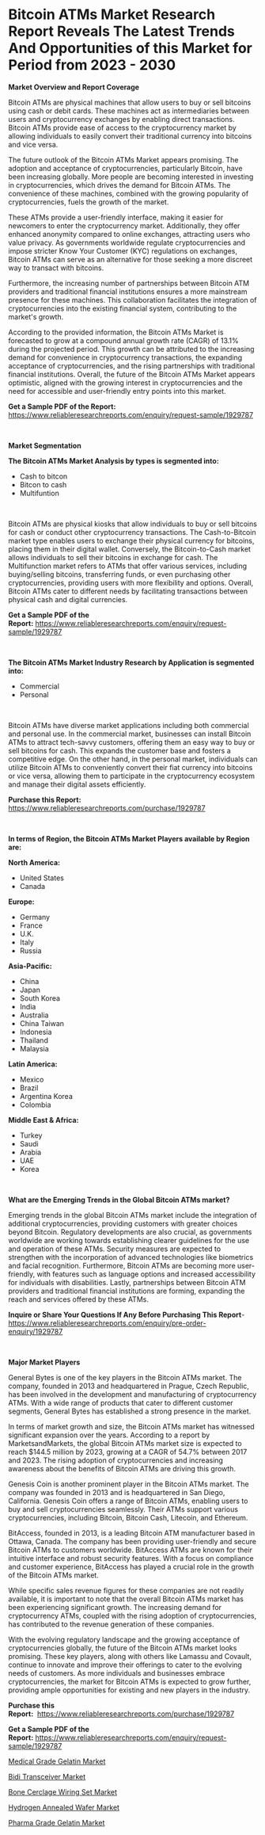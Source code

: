 <p><h1>Bitcoin ATMs Market Research Report Reveals The Latest Trends And Opportunities of this Market for Period from 2023 - 2030</h1></p><p><strong>Market Overview and Report Coverage</strong></p>
<p><p>Bitcoin ATMs are physical machines that allow users to buy or sell bitcoins using cash or debit cards. These machines act as intermediaries between users and cryptocurrency exchanges by enabling direct transactions. Bitcoin ATMs provide ease of access to the cryptocurrency market by allowing individuals to easily convert their traditional currency into bitcoins and vice versa.</p><p>The future outlook of the Bitcoin ATMs Market appears promising. The adoption and acceptance of cryptocurrencies, particularly Bitcoin, have been increasing globally. More people are becoming interested in investing in cryptocurrencies, which drives the demand for Bitcoin ATMs. The convenience of these machines, combined with the growing popularity of cryptocurrencies, fuels the growth of the market.</p><p>These ATMs provide a user-friendly interface, making it easier for newcomers to enter the cryptocurrency market. Additionally, they offer enhanced anonymity compared to online exchanges, attracting users who value privacy. As governments worldwide regulate cryptocurrencies and impose stricter Know Your Customer (KYC) regulations on exchanges, Bitcoin ATMs can serve as an alternative for those seeking a more discreet way to transact with bitcoins.</p><p>Furthermore, the increasing number of partnerships between Bitcoin ATM providers and traditional financial institutions ensures a more mainstream presence for these machines. This collaboration facilitates the integration of cryptocurrencies into the existing financial system, contributing to the market's growth.</p><p>According to the provided information, the Bitcoin ATMs Market is forecasted to grow at a compound annual growth rate (CAGR) of 13.1% during the projected period. This growth can be attributed to the increasing demand for convenience in cryptocurrency transactions, the expanding acceptance of cryptocurrencies, and the rising partnerships with traditional financial institutions. Overall, the future of the Bitcoin ATMs Market appears optimistic, aligned with the growing interest in cryptocurrencies and the need for accessible and user-friendly entry points into this market.</p></p>
<p><strong>Get a Sample PDF of the Report:</strong> <a href="https://www.reliableresearchreports.com/enquiry/request-sample/1929787">https://www.reliableresearchreports.com/enquiry/request-sample/1929787</a></p>
<p>&nbsp;</p>
<p><strong>Market Segmentation</strong></p>
<p><strong>The Bitcoin ATMs Market Analysis by types is segmented into:</strong></p>
<p><ul><li>Cash to bitcon</li><li>Bitcon to cash</li><li>Multifuntion</li></ul></p>
<p>&nbsp;</p>
<p><p>Bitcoin ATMs are physical kiosks that allow individuals to buy or sell bitcoins for cash or conduct other cryptocurrency transactions. The Cash-to-Bitcoin market type enables users to exchange their physical currency for bitcoins, placing them in their digital wallet. Conversely, the Bitcoin-to-Cash market allows individuals to sell their bitcoins in exchange for cash. The Multifunction market refers to ATMs that offer various services, including buying/selling bitcoins, transferring funds, or even purchasing other cryptocurrencies, providing users with more flexibility and options. Overall, Bitcoin ATMs cater to different needs by facilitating transactions between physical cash and digital currencies.</p></p>
<p><strong>Get a Sample PDF of the Report:</strong>&nbsp;<a href="https://www.reliableresearchreports.com/enquiry/request-sample/1929787">https://www.reliableresearchreports.com/enquiry/request-sample/1929787</a></p>
<p>&nbsp;</p>
<p><strong>The Bitcoin ATMs Market Industry Research by Application is segmented into:</strong></p>
<p><ul><li>Commercial</li><li>Personal</li></ul></p>
<p>&nbsp;</p>
<p><p>Bitcoin ATMs have diverse market applications including both commercial and personal use. In the commercial market, businesses can install Bitcoin ATMs to attract tech-savvy customers, offering them an easy way to buy or sell bitcoins for cash. This expands the customer base and fosters a competitive edge. On the other hand, in the personal market, individuals can utilize Bitcoin ATMs to conveniently convert their fiat currency into bitcoins or vice versa, allowing them to participate in the cryptocurrency ecosystem and manage their digital assets efficiently.</p></p>
<p><strong>Purchase this Report:</strong>&nbsp; <a href="https://www.reliableresearchreports.com/purchase/1929787">https://www.reliableresearchreports.com/purchase/1929787</a></p>
<p>&nbsp;</p>
<p><strong>In terms of Region, the Bitcoin ATMs Market Players available by Region are:</strong></p>
<p>
    <p> <strong> North America: </strong>
        <ul>
            <li>United States</li>
            <li>Canada</li>
        </ul>
        </p> 
    <p> <strong> Europe: </strong>
        <ul>
            <li>Germany</li>
            <li>France</li>
            <li>U.K.</li>
            <li>Italy</li>
            <li>Russia</li>
        </ul>
        </p> 
    <p> <strong> Asia-Pacific: </strong>
        <ul>
            <li>China</li>
            <li>Japan</li>
            <li>South Korea</li>
            <li>India</li>
            <li>Australia</li>
            <li>China Taiwan</li>
            <li>Indonesia</li>
            <li>Thailand</li>
            <li>Malaysia</li>
        </ul>
        </p> 
    <p> <strong> Latin America: </strong>
        <ul>
            <li>Mexico</li>
            <li>Brazil</li>
            <li>Argentina Korea</li>
            <li>Colombia</li>
        </ul>
        </p> 
    <p> <strong> Middle East & Africa: </strong>
        <ul>
            <li>Turkey</li>
            <li>Saudi</li>
            <li>Arabia</li>
            <li>UAE</li>
            <li>Korea</li>
        </ul>
    </p>
    </p>
<p>&nbsp;</p>
<p><strong>What are the Emerging Trends in the Global Bitcoin ATMs market?</strong></p>
<p><p>Emerging trends in the global Bitcoin ATMs market include the integration of additional cryptocurrencies, providing customers with greater choices beyond Bitcoin. Regulatory developments are also crucial, as governments worldwide are working towards establishing clearer guidelines for the use and operation of these ATMs. Security measures are expected to strengthen with the incorporation of advanced technologies like biometrics and facial recognition. Furthermore, Bitcoin ATMs are becoming more user-friendly, with features such as language options and increased accessibility for individuals with disabilities. Lastly, partnerships between Bitcoin ATM providers and traditional financial institutions are forming, expanding the reach and services offered by these ATMs.</p></p>
<p><strong>Inquire or Share Your Questions If Any Before Purchasing This Report</strong>- <a href="https://www.reliableresearchreports.com/enquiry/pre-order-enquiry/1929787">https://www.reliableresearchreports.com/enquiry/pre-order-enquiry/1929787</a></p>
<p>&nbsp;</p>
<p><strong>Major Market Players</strong></p>
<p><p>General Bytes is one of the key players in the Bitcoin ATMs market. The company, founded in 2013 and headquartered in Prague, Czech Republic, has been involved in the development and manufacturing of cryptocurrency ATMs. With a wide range of products that cater to different customer segments, General Bytes has established a strong presence in the market.</p><p>In terms of market growth and size, the Bitcoin ATMs market has witnessed significant expansion over the years. According to a report by MarketsandMarkets, the global Bitcoin ATMs market size is expected to reach $144.5 million by 2023, growing at a CAGR of 54.7% between 2017 and 2023. The rising adoption of cryptocurrencies and increasing awareness about the benefits of Bitcoin ATMs are driving this growth.</p><p>Genesis Coin is another prominent player in the Bitcoin ATMs market. The company was founded in 2013 and is headquartered in San Diego, California. Genesis Coin offers a range of Bitcoin ATMs, enabling users to buy and sell cryptocurrencies seamlessly. Their ATMs support various cryptocurrencies, including Bitcoin, Bitcoin Cash, Litecoin, and Ethereum.</p><p>BitAccess, founded in 2013, is a leading Bitcoin ATM manufacturer based in Ottawa, Canada. The company has been providing user-friendly and secure Bitcoin ATMs to customers worldwide. BitAccess ATMs are known for their intuitive interface and robust security features. With a focus on compliance and customer experience, BitAccess has played a crucial role in the growth of the Bitcoin ATMs market.</p><p>While specific sales revenue figures for these companies are not readily available, it is important to note that the overall Bitcoin ATMs market has been experiencing significant growth. The increasing demand for cryptocurrency ATMs, coupled with the rising adoption of cryptocurrencies, has contributed to the revenue generation of these companies.</p><p>With the evolving regulatory landscape and the growing acceptance of cryptocurrencies globally, the future of the Bitcoin ATMs market looks promising. These key players, along with others like Lamassu and Covault, continue to innovate and improve their offerings to cater to the evolving needs of customers. As more individuals and businesses embrace cryptocurrencies, the market for Bitcoin ATMs is expected to grow further, providing ample opportunities for existing and new players in the industry.</p></p>
<p><strong>Purchase this Report:</strong>&nbsp;&nbsp;<a href="https://www.reliableresearchreports.com/purchase/1929787">https://www.reliableresearchreports.com/purchase/1929787</a></p>
<p></p>
<p><strong>Get a Sample PDF of the Report:</strong>&nbsp;<a href="https://www.reliableresearchreports.com/enquiry/request-sample/1929787">https://www.reliableresearchreports.com/enquiry/request-sample/1929787</a></p>
<p><p><a href="https://github.com/castoriffic/Market-Research-Report-List-1/blob/main/medical-grade-gelatin-market.md">Medical Grade Gelatin Market</a></p><p><a href="https://medium.com/@santosdicki2023/decoding-bidi-transceiver-market-metrics-market-share-trends-and-growth-patterns-207f11963f2b">Bidi Transceiver Market</a></p><p><a href="https://medium.com/@santaraynor/analyzing-bone-cerclage-wiring-set-market-global-industry-perspective-and-forecast-2023-to-2030-e0101928af03">Bone Cerclage Wiring Set Market</a></p><p><a href="https://medium.com/@maeganbraun/hydrogen-annealed-wafer-market-the-key-to-successful-business-strategy-forecast-till-2030-fc975141dec0">Hydrogen Annealed Wafer Market</a></p><p><a href="https://github.com/mabutironaldo/Market-Research-Report-List-1/blob/main/pharma-grade-gelatin-market.md">Pharma Grade Gelatin Market</a></p></p>